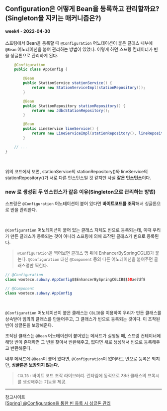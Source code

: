## Configuration은 어떻게 Bean을 등록하고 관리할까요? (Singleton을 지키는 매커니즘은?)
#### week4 - 2022-04-30


스프링에서 Bean을 등록할 때 `@Configuration` 어노테이션이 붙은 클래스 내부에 `@Bean` 어노테이션을 붙여 관리하는 방법이 있었다. 이렇게 하면 스프링 컨테이너가 빈을 싱글톤으로 관리하게 된다.

```java
    @Configuration
    public class AppConfig {

        @Bean
        public StationService stationService() {
            return new StationServiceImpl(stationRepository());
        }

        @Bean
        public StationRepository stationRepository() {
            return new JdbcStationRepository();
        }

        @Bean
        public LineService lineService() {
            return new LineServiceImpl(stationRepository(), lineRepository());
        }

    // ...
}
```
<br> 

위의 코드에서 보면, stationService의 stationRepository()와 lineService의 stationRepository()가 서로 다른 인스턴스일 것 같지만 사실 **같은 인스턴스**이다.

### new 로 생성된 두 인스턴스가 같은 이유(Singleton으로 관리하는 방법)
스프링은 `@Configuration` 어노테이션이 붙어 있다면 **바이트코드를 조작**해서 싱글톤으로 빈을 관리한다.

<br> 

`@Configuration` 어노테이션이 붙어 있는 클래스 자체도 빈으로 등록되는데, 이때 우리가 만든 클래스가 등록되는 것이 아니라 스프링에 의해 조작된 클래스가 빈으로 등록된다.

> `@Configuration`을 찍어보면 클래스 명 뒤에 EnhancerBySpringCGLIB가 붙는다.
> `@Configuration` 대신 `@Component` 등의 다른 어노테이션을 붙여주면 클래스명만 찍힌다.

```java
// @Configuration
class wooteco.subway.AppConfig$$EnhancerBySpringCGLIB$$58ae7df8
```

```java
// @Component
class wooteco.subway.AppConfig
```

<br> 

`@Configuration` 어노테이션이 붙은 클래스는 `CBLIB`을 이용하여 우리가 만든 클래스를 상속받아 임의의 클래스를 만들어주고, 그 클래스가 빈으로 등록되는 것이다. 이 조작된 빈이 싱글톤을 보장해준다.

조작된 클래스는 `@Bean` 어노테이션이 붙어있는 메서드가 실행될 때, 스프링 컨테이너에 해당 빈이 존재하면 그 빈을 찾아서 반환해주고, 없다면 새로 생성해서 빈으로 등록해주고 반환해준다.

내부 메서드에 `@Bean`이 붙어 있다면, `@Configuration`이 없더라도 빈으로 등록은 되지만, **싱글톤은 보장되지 않는다.**

> `CGLIB` : 바이트 코드 조작 라이브러리. 런타임에 동적으로 자바 클래스의 프록시를 생성해주는 기능을 제공.


---
참고사이트  
[[Spring] @Configuration을 통한 빈 등록 시 싱글톤 관리](https://velog.io/@max9106/Spring-Configuration%EC%9D%84-%ED%86%B5%ED%95%9C-%EB%B9%88-%EB%93%B1%EB%A1%9D-%EC%8B%9C-%EC%8B%B1%EA%B8%80%ED%86%A4-%EA%B4%80%EB%A6%AC)